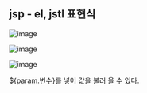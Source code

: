 <h2>jsp - el, jstl 표현식 </h2>

![image](https://user-images.githubusercontent.com/60453937/169003010-39ae0d59-cf67-439a-9956-1fdc7b07c621.png)

![image](https://user-images.githubusercontent.com/60453937/169003064-e3e042fb-482d-4cb1-ae6d-28586c28e758.png)

![image](https://user-images.githubusercontent.com/60453937/169003489-61ecc3ac-86ab-4c01-8579-112bc22e8d7c.png)

${param.변수}를 넣어 값을 불러 올 수 있다.
